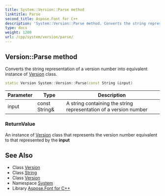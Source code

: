 ```yaml
---
title: System::Version::Parse method
linktitle: Parse
second_title: Aspose.Font for C++
description: 'System::Version::Parse method. Converts the string representation of a version number into equivalent instance of Version class in C++.'
type: docs
weight: 1200
url: /cpp/system/version/parse/
---
```

## Version::Parse method


Converts the string representation of a version number into equivalent instance of [Version](../) class.

```cpp
static Version System::Version::Parse(const String &input)
```


| Parameter | Type | Description |
| --- | --- | --- |
| input | const String\& | A string containing the string representation of a version number |

### ReturnValue

An instance of [Version](../) class that represents the version number equivalent to that represented by the **input**

## See Also

* Class [Version](../)
* Class [String](../../string/)
* Class [Version](../)
* Namespace [System](../../)
* Library [Aspose.Font for C++](../../../)

